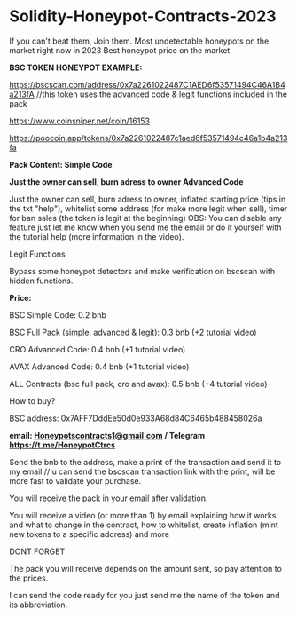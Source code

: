 # Solidity-Honeypot-Contracts-2023
If you can't beat them, Join them. Most undetectable honeypots on the market right now in 2023
Best honeypot price on the market

**BSC TOKEN HONEYPOT EXAMPLE:**

https://bscscan.com/address/0x7a2261022487C1AED6f53571494C46A1B4a213fA //this token uses the advanced code & legit functions included in the pack

https://www.coinsniper.net/coin/16153

https://poocoin.app/tokens/0x7a2261022487c1aed6f53571494c46a1b4a213fa

**Pack Content:
Simple Code**

**Just the owner can sell, burn adress to owner
Advanced Code**

Just the owner can sell, burn adress to owner, inflated starting price (tips in the txt "help"), whitelist some address (for make more legit when sell), timer for ban sales (the token is legit at the beginning)
OBS: You can disable any feature just let me know when you send me the email or do it yourself with the tutorial help (more information in the video).

Legit Functions

Bypass some honeypot detectors and make verification on bscscan with hidden functions.


**Price:**

BSC Simple Code: 0.2 bnb

BSC Full Pack (simple, advanced & legit): 0.3 bnb (+2 tutorial video)

CRO Advanced Code: 0.4 bnb (+1 tutorial video)

AVAX Advanced Code: 0.4 bnb (+1 tutorial video)

ALL Contracts (bsc full pack, cro and avax): 0.5 bnb (+4 tutorial video)

How to buy?

BSC address: 0x7AFF7DddEe50d0e933A68d84C6465b488458026a

**email: Honeypotscontracts1@gmail.com / Telegram https://t.me/HoneypotCtrcs**

Send the bnb to the address, make a print of the transaction and send it to my email // u can send the bscscan transaction link with the print, will be more fast to validate your purchase.

You will receive the pack in your email after validation.

You will receive a video (or more than 1) by email explaining how it works and what to change in the contract, how to whitelist, create inflation (mint new tokens to a specific address) and more

DONT FORGET

The pack you will receive depends on the amount sent, so pay attention to the prices.

I can send the code ready for you just send me the name of the token and its abbreviation.
